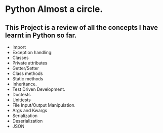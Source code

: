 # Python Almost a circle.
## This Project is a review of all the concepts I have learnt in Python so far.

* Import
* Exception handling
* Classes
* Private attributes
* Getter/Setter
* Class methods
* Static methods
* Inheritance.
* Test Driven Development.
* Doctests
* Unittests
* File Input/Output Manipulation.
* Args and Kwargs
* Serialization
* Deserialization
* JSON

